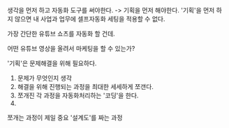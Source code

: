생각을 먼저 하고 자동화 도구를 써야한다.
-> 기획을 먼저 해야한다.
'기획'을 먼저 하지 않으면 내 사업과 업무에 셀프자동화 세팅을 적용할 수 없다.

가장 간단한 유튜브 쇼츠를 자동화 할 건데.

어떤 유튜브 영상을 올려서 마케팅을 할 수 있는가?


'기획'은 문제해결을 위해 필요하다.

1. 문제가 무엇인지 생각
2. 해결을 위해 진행되는 과정을 최대한 세세하게 쪼갠다.
3. 쪼개진 각 과정을 자동화처리하는 '코딩'을 한다.
4. 

쪼개는 과정이 제일 중요 '설계도'를 짜는 과정
